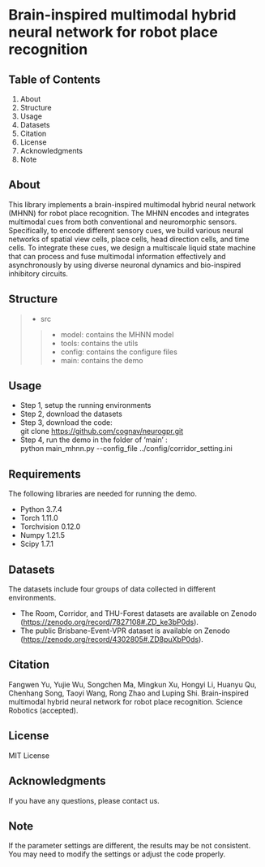 # Brain-inspired multimodal hybrid neural network for robot place recognition

## Table of Contents
1. About
2. Structure
3. Usage
4. Datasets
5. Citation
6. License
7. Acknowledgments
8. Note

## About
This library implements a brain-inspired multimodal hybrid neural network (MHNN) for robot place recognition. The MHNN encodes and integrates multimodal cues from both conventional and neuromorphic sensors. Specifically, to encode different sensory cues, we build various neural networks of spatial view cells, place cells, head direction cells, and time cells. To integrate these cues, we design a multiscale liquid state machine that can process and fuse multimodal information effectively and asynchronously by using diverse neuronal dynamics and bio-inspired inhibitory circuits. 

## Structure
> * src
>> *	model: contains the MHNN model
>> *	tools: contains the utils 
>> *	config: contains the configure files 
>> *	main: contains the demo 

## Usage
* Step 1, setup the running environments
* Step 2, download the datasets 
* Step 3, download the code: <br>
git clone https://github.com/cognav/neurogpr.git
* Step 4, run the demo in the folder of ‘main’ :  <br> 
python main_mhnn.py --config_file ../config/corridor_setting.ini

## Requirements
The following libraries are needed for running the demo. 
* Python 3.7.4
* Torch 1.11.0
* Torchvision 0.12.0
* Numpy 1.21.5
* Scipy 1.7.1

## Datasets
The datasets include four groups of data collected in different environments. 
* The Room, Corridor, and THU-Forest datasets are available on Zenodo (https://zenodo.org/record/7827108#.ZD_ke3bP0ds). 
* The public Brisbane-Event-VPR dataset is available on Zenodo (https://zenodo.org/record/4302805#.ZD8puXbP0ds). 

## Citation
Fangwen Yu, Yujie Wu, Songchen Ma, Mingkun Xu, Hongyi Li, Huanyu Qu, Chenhang Song, Taoyi Wang, Rong Zhao and Luping Shi. Brain-inspired multimodal hybrid neural network for robot place recognition. Science Robotics (accepted). 

## License
MIT License

## Acknowledgments 
If you have any questions, please contact us. 

## Note
If the parameter settings are different, the results may be not consistent. You may need to modify the settings or adjust the code properly.

